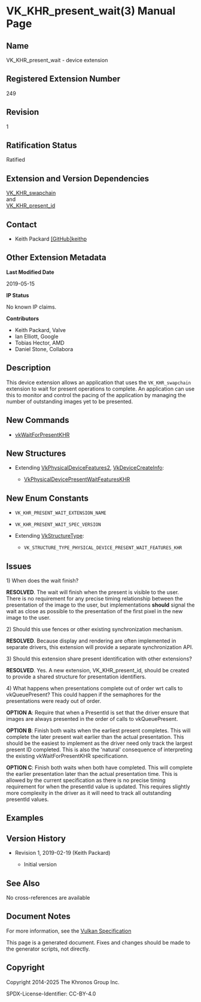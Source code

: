 # VK\_KHR\_present\_wait(3) Manual Page

## Name

VK\_KHR\_present\_wait - device extension



## [](#_registered_extension_number)Registered Extension Number

249

## [](#_revision)Revision

1

## [](#_ratification_status)Ratification Status

Ratified

## [](#_extension_and_version_dependencies)Extension and Version Dependencies

[VK\_KHR\_swapchain](https://registry.khronos.org/vulkan/specs/latest/man/html/VK_KHR_swapchain.html)  
and  
[VK\_KHR\_present\_id](https://registry.khronos.org/vulkan/specs/latest/man/html/VK_KHR_present_id.html)

## [](#_contact)Contact

- Keith Packard [\[GitHub\]keithp](https://github.com/KhronosGroup/Vulkan-Docs/issues/new?body=%5BVK_KHR_present_wait%5D%20%40keithp%0A%2AHere%20describe%20the%20issue%20or%20question%20you%20have%20about%20the%20VK_KHR_present_wait%20extension%2A)

## [](#_other_extension_metadata)Other Extension Metadata

**Last Modified Date**

2019-05-15

**IP Status**

No known IP claims.

**Contributors**

- Keith Packard, Valve
- Ian Elliott, Google
- Tobias Hector, AMD
- Daniel Stone, Collabora

## [](#_description)Description

This device extension allows an application that uses the `VK_KHR_swapchain` extension to wait for present operations to complete. An application can use this to monitor and control the pacing of the application by managing the number of outstanding images yet to be presented.

## [](#_new_commands)New Commands

- [vkWaitForPresentKHR](https://registry.khronos.org/vulkan/specs/latest/man/html/vkWaitForPresentKHR.html)

## [](#_new_structures)New Structures

- Extending [VkPhysicalDeviceFeatures2](https://registry.khronos.org/vulkan/specs/latest/man/html/VkPhysicalDeviceFeatures2.html), [VkDeviceCreateInfo](https://registry.khronos.org/vulkan/specs/latest/man/html/VkDeviceCreateInfo.html):
  
  - [VkPhysicalDevicePresentWaitFeaturesKHR](https://registry.khronos.org/vulkan/specs/latest/man/html/VkPhysicalDevicePresentWaitFeaturesKHR.html)

## [](#_new_enum_constants)New Enum Constants

- `VK_KHR_PRESENT_WAIT_EXTENSION_NAME`
- `VK_KHR_PRESENT_WAIT_SPEC_VERSION`
- Extending [VkStructureType](https://registry.khronos.org/vulkan/specs/latest/man/html/VkStructureType.html):
  
  - `VK_STRUCTURE_TYPE_PHYSICAL_DEVICE_PRESENT_WAIT_FEATURES_KHR`

## [](#_issues)Issues

1\) When does the wait finish?

**RESOLVED**. The wait will finish when the present is visible to the user. There is no requirement for any precise timing relationship between the presentation of the image to the user, but implementations **should** signal the wait as close as possible to the presentation of the first pixel in the new image to the user.

2\) Should this use fences or other existing synchronization mechanism.

**RESOLVED**. Because display and rendering are often implemented in separate drivers, this extension will provide a separate synchronization API.

3\) Should this extension share present identification with other extensions?

**RESOLVED**. Yes. A new extension, VK\_KHR\_present\_id, should be created to provide a shared structure for presentation identifiers.

4\) What happens when presentations complete out of order wrt calls to vkQueuePresent? This could happen if the semaphores for the presentations were ready out of order.

**OPTION A**: Require that when a PresentId is set that the driver ensure that images are always presented in the order of calls to vkQueuePresent.

**OPTION B**: Finish both waits when the earliest present completes. This will complete the later present wait earlier than the actual presentation. This should be the easiest to implement as the driver need only track the largest present ID completed. This is also the 'natural' consequence of interpreting the existing vkWaitForPresentKHR specificationn.

**OPTION C**: Finish both waits when both have completed. This will complete the earlier presentation later than the actual presentation time. This is allowed by the current specification as there is no precise timing requirement for when the presentId value is updated. This requires slightly more complexity in the driver as it will need to track all outstanding presentId values.

## [](#_examples)Examples

## [](#_version_history)Version History

- Revision 1, 2019-02-19 (Keith Packard)
  
  - Initial version

## [](#_see_also)See Also

No cross-references are available

## [](#_document_notes)Document Notes

For more information, see the [Vulkan Specification](https://registry.khronos.org/vulkan/specs/latest/html/vkspec.html#VK_KHR_present_wait)

This page is a generated document. Fixes and changes should be made to the generator scripts, not directly.

## [](#_copyright)Copyright

Copyright 2014-2025 The Khronos Group Inc.

SPDX-License-Identifier: CC-BY-4.0